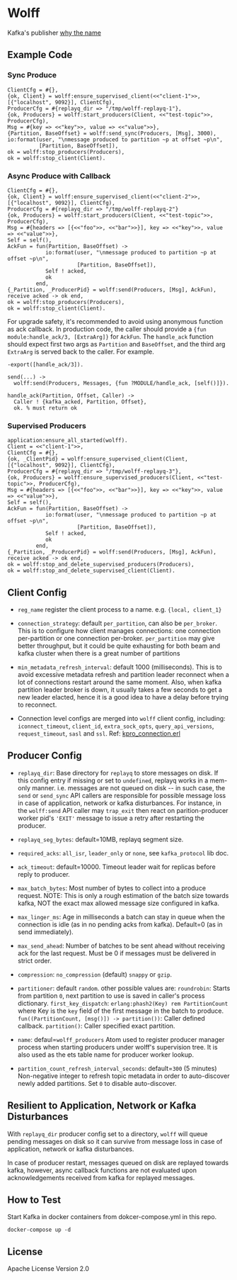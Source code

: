 # Wolff

Kafka's publisher [why the name](https://en.wikipedia.org/wiki/Kurt_Wolff_(publisher))

## Example Code

### Sync Produce

```
ClientCfg = #{},
{ok, Client} = wolff:ensure_supervised_client(<<"client-1">>, [{"localhost", 9092}], ClientCfg),
ProducerCfg = #{replayq_dir => "/tmp/wolff-replayq-1"},
{ok, Producers} = wolff:start_producers(Client, <<"test-topic">>, ProducerCfg),
Msg = #{key => <<"key">>, value => <<"value">>},
{Partition, BaseOffset} = wolff:send_sync(Producers, [Msg], 3000),
io:format(user, "\nmessage produced to partition ~p at offset ~p\n",
          [Partition, BaseOffset]),
ok = wolff:stop_producers(Producers),
ok = wolff:stop_client(Client).
```

### Async Produce with Callback

```
ClientCfg = #{},
{ok, Client} = wolff:ensure_supervised_client(<<"client-2">>, [{"localhost", 9092}], ClientCfg),
ProducerCfg = #{replayq_dir => "/tmp/wolff-replayq-2"}
{ok, Producers} = wolff:start_producers(Client, <<"test-topic">>, ProducerCfg),
Msg = #{headers => [{<<"foo">>, <<"bar">>}], key => <<"key">>, value => <<"value">>},
Self = self(),
AckFun = fun(Partition, BaseOffset) ->
            io:format(user, "\nmessage produced to partition ~p at offset ~p\n",
                      [Partition, BaseOffset]),
            Self ! acked,
            ok
         end,
{_Partition, _ProducerPid} = wolff:send(Producers, [Msg], AckFun),
receive acked -> ok end,
ok = wolff:stop_producers(Producers),
ok = wolff:stop_client(Client).
```

For upgrade safety, it's recommended to avoid using anonymous function as ack callback.
In production code, the caller should provide a `{fun module:handle_ack/3, [ExtraArg]}` for `AckFun`.
The `handle_ack` function should expect first two args as `Partition` and `BaseOffset`,
and the third arg `ExtraArg` is served back to the caller. For example.

```
-export([handle_ack/3]).

send(...) ->
  wolff:send(Producers, Messages, {fun ?MODULE/handle_ack, [self()]}).

handle_ack(Partition, Offset, Caller) ->
  Caller ! {kafka_acked, Partition, Offset},
  ok. % must return ok

```

### Supervised Producers

```
application:ensure_all_started(wolff).
Client = <<"client-1">>,
ClientCfg = #{},
{ok, _ClientPid} = wolff:ensure_supervised_client(Client, [{"localhost", 9092}], ClientCfg),
ProducerCfg = #{replayq_dir => "/tmp/wolff-replayq-3"},
{ok, Producers} = wolff:ensure_supervised_producers(Client, <<"test-topic">>, ProducerCfg),
Msg = #{headers => [{<<"foo">>, <<"bar">>}], key => <<"key">>, value => <<"value">>},
Self = self(),
AckFun = fun(Partition, BaseOffset) ->
            io:format(user, "\nmessage produced to partition ~p at offset ~p\n",
                      [Partition, BaseOffset]),
            Self ! acked,
            ok
         end,
{_Partition, _ProducerPid} = wolff:send(Producers, [Msg], AckFun),
receive acked -> ok end,
ok = wolff:stop_and_delete_supervised_producers(Producers),
ok = wolff:stop_and_delete_supervised_client(Client).
```

## Client Config

* `reg_name` register the client process to a name. e.g. `{local, client_1}`

* `connection_strategy`: default `per_partition`, can also be `per_broker`.
   This is to configure how client manages connections: one connection
   per-partition or one connection per-broker.
   `per_partition` may give better throughput, but it could be quite exhausting
   for both beam and kafka cluster when there is a great number of partitions

* `min_metadata_refresh_interval`: default 1000 (milliseconds).
   This is to avoid excessive metadata refresh and partition leader reconnect
   when a lot of connections restart around the same moment.
   Also, when kafka partition leader broker is down, it usually takes a few
   seconds to get a new leader elacted, hence it is a good idea to have
   a delay before trying to reconnect.

* Connection level configs are merged into `wolff` client config, including:
  `iconnect_timeout`, `client_id`, `extra_sock_opts`, `query_api_versions`,
  `request_timeout`, `sasl` and `ssl`. Ref: [kpro_connection.erl](https://github.com/klarna/kafka_protocol/blob/master/src/kpro_connection.erl)

## Producer Config

* `replayq_dir`: Base directory for `replayq` to store messages on disk.
   If this config entry if missing or set to `undefined`, replayq works in a mem-only
   manner. i.e. messages are not queued on disk -- in such case, the `send` or `send_sync`
   API callers are responsible for possible message loss in case of application,
   network or kafka disturbances. For instance, in the `wolff:send` API caller may
   `trap_exit` then react on parition-producer worker pid's `'EXIT'` message to issue
   a retry after restarting the producer.

* `replayq_seg_bytes`: default=10MB, replayq segment size.

* `required_acks`: `all_isr`, `leader_only` or `none`, see `kafka_protocol` lib doc.

* `ack_timeout`: default=10000. Timeout leader wait for replicas before reply to producer.

* `max_batch_bytes`: Most number of bytes to collect into a produce request.
   NOTE: This is only a rough estimation of the batch size towards kafka,
         NOT the exact max allowed message size configured in kafka.

* `max_linger_ms`: Age in milliseconds a batch can stay in queue when the connection
   is idle (as in no pending acks from kafka). Default=0 (as in send immediately).

* `max_send_ahead`: Number of batches to be sent ahead without receiving ack for
   the last request. Must be 0 if messages must be delivered in strict order.

* `compression`: `no_compression` (default) `snappy` or `gzip`.

* `partitioner`: default `random`. other possible values are:
   `roundrobin`: Starts from partition `0`, next partition to use is saved in caller's
   process dictionary.
   `first_key_dispatch`: `erlang:phash2(Key) rem PartitionCount` where Key is the `key`
   field of the first message in the batch to produce.
   `fun((PartitionCount, [msg()]) -> partition())`: Caller defined callback.
   `partition()`: Caller specified exact partition.

* `name`: defaul=`wolff_producers`
   Atom used to register producer manager process when starting producers
   under wolff's supervision tree. It is also used as the ets table name
   for producer worker lookup.

* `partition_count_refresh_interval_seconds`: default=`300` (5 minutes)
  Non-negative integer to refresh topic metadata in order to auto-discover newly added partitions.
  Set `0` to disable auto-discover.

## Resilient to Application, Network or Kafka Disturbances

With `replayq_dir` producer config set to a directory,
`wolff` will queue pending messages on disk so it can survive from message loss
in case of application, network or kafka disturbances.

In case of producer restart, messages queued on disk are replayed towards kafka,
however, async callback functions are not evaluated upon acknowledgements received
from kafka for replayed messages.


## How to Test

Start Kafka in docker containers from dokcer-compose.yml in this repo.

```
docker-compose up -d
```

## License

Apache License Version 2.0
